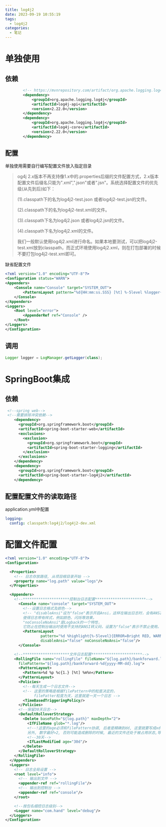 ```yaml
---
title: log4j2
date: 2023-09-19 10:55:19
tags:
  - log4j2
categories:
  - 笔记
---
```


# 单独使用

## 依赖

```xml
        <!-- https://mvnrepository.com/artifact/org.apache.logging.log4j/log4j-core -->
        <dependency>
            <groupId>org.apache.logging.log4j</groupId>
            <artifactId>log4j-api</artifactId>
            <version>2.22.0</version>
        </dependency>
        <dependency>
            <groupId>org.apache.logging.log4j</groupId>
            <artifactId>log4j-core</artifactId>
            <version>2.22.0</version>
        </dependency>
```

## 配置

单独使用需要自行编写配置文件放入指定目录

> og4j 2.x版本不再支持像1.x中的.properties后缀的文件配置方式，2.x版本配置文件后缀名只能为".xml",".json"或者".jsn"。系统选择配置文件的优先级(从先到后)如下：
>
> (1).classpath下的名为log4j2-test.json 或者log4j2-test.jsn的文件。
>
> (2).classpath下的名为log4j2-test.xml的文件。
>
> (3).classpath下名为log4j2.json 或者log4j2.jsn的文件。
>
> (4).classpath下名为log4j2.xml的文件。
>
> 我们一般默认使用log4j2.xml进行命名。如果本地要测试，可以把log4j2-test.xml放到classpath，而正式环境使用log4j2.xml，则在打包部署的时候不要打包log4j2-test.xml即可。

缺省配置文件

```xml
<?xml version="1.0" encoding="UTF-8"?>
<Configuration status="WARN">
<Appenders>
    <Console name="Console" target="SYSTEM_OUT">
        <PatternLayout pattern="%d{HH:mm:ss.SSS} [%t] %-5level %logger{36} - %msg%n" />
    </Console>
</Appenders>
<Loggers>
    <Root level="error">
        <AppenderRef ref="Console" />
    </Root>
</Loggers>
</Configuration>
```

## 调用

```java
Logger logger = LogManager.getLogger(class);
```

# SpringBoot集成

## 依赖

```xml
 <!--spring web-->
 <!--需要排除冲突依赖-->
    <dependency>
      <groupId>org.springframework.boot</groupId>
      <artifactId>spring-boot-starter-web</artifactId>
      <exclusions>
        <exclusion>
          <groupId>org.springframework.boot</groupId>
          <artifactId>spring-boot-starter-logging</artifactId>
        </exclusion>
      </exclusions>
    </dependency>
    <dependency>
      <groupId>org.springframework.boot</groupId>
      <artifactId>spring-boot-starter-log4j2</artifactId>
    </dependency>
```



## 配置配置文件的读取路径

application.yml中配置

```yml
logging:
  config: classpath:log4j2/log4j2-dev.xml
```

# 配置文件配置

```xml
<?xml version="1.0" encoding="UTF-8"?>
<Configuration>

  <Properties>
    <!-- 日志存放路径, 从项目根目录开始 -->
    <property name="log.path" value="logs"/>
  </Properties>

  <Appenders>
    <!--*********************控制台日志配置***********************-->
      <Console name="console" target="SYSTEM_OUT">
        <!--设置日志格式及颜色-->
        <!-- "disableAnsi"设为"false"表示开启Ansi，这样在输出日志时，会有ANSI转义码，
        使得日志带有样式，例如颜色、闪烁等效果。
        "noConsoleNoAnsi"是Logback的一个特性，
        它防止在控制台输出时使用不支持的ANSI转义码，设置为"false"表示不禁止使用。 -->
        <PatternLayout
                pattern="%d %highlight{%-5level}{ERROR=Bright RED, WARN=Bright Yellow, INFO=Bright White, DEBUG=Bright Cyan, TRACE=Bright White} %style{[%t]}{bright,magenta} %style{%c{1.}.%M(%L)}{cyan}: %msg%n"
                disableAnsi="false" noConsoleNoAnsi="false"/>
      </Console>

    <!--*********************文件日志配置***********************-->
    <RollingFile name="rollingFile" fileName="${log.path}/bankforward.log"
      filePattern="${log.path}/bankforward-%d{yyyy-MM-dd}.log">
      <PatternLayout>
        <Pattern>%d %p %c{1.} [%t] %m%n</Pattern>
      </PatternLayout>
      <Policies>
        <!--每天生成一个日志文件-->
        <!-- 这里的策略是根据filePattern中的粒度决定的，
             filePatter粒度为天，这里就是一天一个日志 -->
        <TimeBasedTriggeringPolicy/>
      </Policies>
      <!--保留30天日志-->
      <DefaultRolloverStrategy>
        <Delete basePath="${log.path}" maxDepth="2">
          <IfFileName glob="*.log"/>
          <!--!这里的age必须和filePattern协调, 后者是精确到dd, 这里就要写成xd, xD就不起作用
          另外, 数字最好>2, 否则可能造成删除的时候, 最近的文件还处于被占用状态,导致删除不成功!-->
          <!--30天-->
          <IfLastModified age="30d"/>
        </Delete>
      </DefaultRolloverStrategy>
    </RollingFile>
  </Appenders>
  <Loggers>
    <!-- 日志全局设置 -->
    <root level="info">
      <!-- 输出到文件 -->
      <appender-ref ref="rollingFile"/>
      <!-- 输出到控制台 -->
      <appender-ref ref="console"/>
    </root>

    <!--按包名细控日志级别-->
    <Logger name="com.hand" level="debug"/>
  </Loggers>
</Configuration>

```



